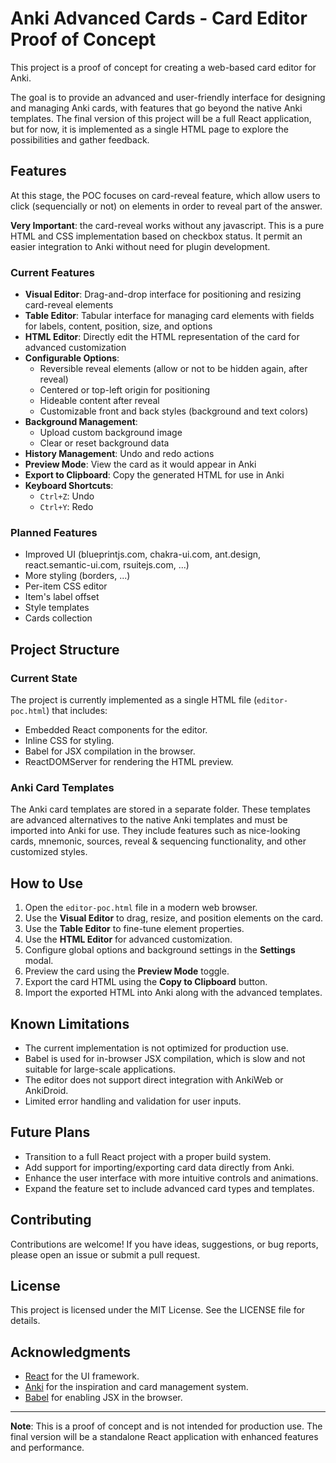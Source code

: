 # Anki Advanced Cards - Card Editor Proof of Concept

This project is a proof of concept for creating a web-based card editor for Anki.

The goal is to provide an advanced and user-friendly interface for designing and managing Anki cards, with features that go beyond the native Anki templates.
The final version of this project will be a full React application, but for now, it is implemented as a single HTML page to explore the possibilities and gather feedback.

## Features

At this stage, the POC focuses on card-reveal feature, which allow users to click (sequencially or not) on elements in order to reveal part of the answer.

**Very Important**: the card-reveal works without any javascript. This is a pure HTML and CSS implementation based on checkbox status. It permit an easier integration to Anki without need for plugin development.

### Current Features

- **Visual Editor**: Drag-and-drop interface for positioning and resizing card-reveal elements
- **Table Editor**: Tabular interface for managing card elements with fields for labels, content, position, size, and options
- **HTML Editor**: Directly edit the HTML representation of the card for advanced customization
- **Configurable Options**:
  - Reversible reveal elements (allow or not to be hidden again, after reveal)
  - Centered or top-left origin for positioning
  - Hideable content after reveal
  - Customizable front and back styles (background and text colors)
- **Background Management**:
  - Upload custom background image
  - Clear or reset background data
- **History Management**: Undo and redo actions
- **Preview Mode**: View the card as it would appear in Anki
- **Export to Clipboard**: Copy the generated HTML for use in Anki
- **Keyboard Shortcuts**:
  - `Ctrl+Z`: Undo
  - `Ctrl+Y`: Redo

### Planned Features

- Improved UI (blueprintjs.com, chakra-ui.com, ant.design, react.semantic-ui.com, rsuitejs.com, ...)
- More styling (borders, ...)
- Per-item CSS editor
- Item's label offset
- Style templates
- Cards collection

## Project Structure

### Current State

The project is currently implemented as a single HTML file (`editor-poc.html`) that includes:
- Embedded React components for the editor.
- Inline CSS for styling.
- Babel for JSX compilation in the browser.
- ReactDOMServer for rendering the HTML preview.

### Anki Card Templates

The Anki card templates are stored in a separate folder. These templates are advanced alternatives to the native Anki templates and must be imported into Anki for use. They include features such as nice-looking cards, mnemonic, sources, reveal & sequencing functionality, and other customized styles.

## How to Use

1. Open the `editor-poc.html` file in a modern web browser.
2. Use the **Visual Editor** to drag, resize, and position elements on the card.
3. Use the **Table Editor** to fine-tune element properties.
4. Use the **HTML Editor** for advanced customization.
5. Configure global options and background settings in the **Settings** modal.
6. Preview the card using the **Preview Mode** toggle.
7. Export the card HTML using the **Copy to Clipboard** button.
8. Import the exported HTML into Anki along with the advanced templates.

## Known Limitations

- The current implementation is not optimized for production use.
- Babel is used for in-browser JSX compilation, which is slow and not suitable for large-scale applications.
- The editor does not support direct integration with AnkiWeb or AnkiDroid.
- Limited error handling and validation for user inputs.

## Future Plans

- Transition to a full React project with a proper build system.
- Add support for importing/exporting card data directly from Anki.
- Enhance the user interface with more intuitive controls and animations.
- Expand the feature set to include advanced card types and templates.

## Contributing

Contributions are welcome! If you have ideas, suggestions, or bug reports, please open an issue or submit a pull request.

## License

This project is licensed under the MIT License. See the LICENSE file for details.

## Acknowledgments

- [React](https://reactjs.org/) for the UI framework.
- [Anki](https://apps.ankiweb.net/) for the inspiration and card management system.
- [Babel](https://babeljs.io/) for enabling JSX in the browser.

---

**Note**: This is a proof of concept and is not intended for production use. The final version will be a standalone React application with enhanced features and performance.